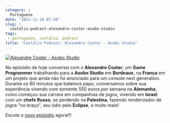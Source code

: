 ```yaml
---
category: |
  Portuguese
date: "2011-11-14 07:38"
slug: |
  castalio-podcast-alexandre-coster-asobo-studio
tags:
 - portuguese, castálio, podcast
title: "Castálio Podcast: Alexandre Coster - Asobo Studio"
---
```


[![Alexandre Coster - Asobo
Studio](http://www.castalio.info/wp-content/uploads/2011/11/alexandrecoster-300x300.jpg)](http://www.castalio.info/wp-content/uploads/2011/11/alexandrecoster.jpg)

No episódio de hoje conversei com o **Alexandre Coster**, um **Game
Programmer** trabalhando para a **Asobo Studio** em **Bordeaux**, na
**França** em um projeto que ainda não foi anunciado para um console
next generation. Durante os 60 minutos que batemos papo, conversamos
sobre sua experiência vivendo com somente 550 euros por semana na
**Alemanha**, como começou sua carrera em companhias de jogos, vivendo
em **Israel** com um **chefe Russo**, se perdendo na **Palestina**,
fazendo renderizador de jogos "no braço", seu ódio pelo **Eclipse**, e
muito mais!

Escute o [novo
episódio](http://www.castalio.info/alexandre-coster-asobo-studio/)
agora!!!
